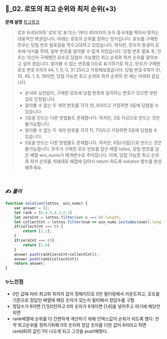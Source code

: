 ## 🔎_02. 로또의 최고 순위와 최저 순위(+3)


<b>문제 설명</b>
<a href="https://velog.io/@rkio/%ED%94%84%EB%A1%9C%EA%B7%B8%EB%9E%98%EB%A8%B8%EC%8A%A4-Javascript-%EC%98%B9%EC%95%8C%EC%9D%B4-2">참고링크</a>
</br>
> 로또 6/45(이하 '로또'로 표기)는 1부터 45까지의 숫자 중 6개를 찍어서 맞히는 대표적인 복권입니다. 아래는 로또의 순위를 정하는 방식입니다. 
> 로또를 구매한 민우는 당첨 번호 발표일을 학수고대하고 있었습니다. 하지만, 민우의 동생이 로또에 낙서를 하여, 일부 번호를 알아볼 수 없게 되었습니다. 당첨 번호 발표 후, 민우는 자신이 구매했던 로또로 당첨이 가능했던 최고 순위와 최저 순위를 알아보고 싶어 졌습니다.
알아볼 수 없는 번호를 0으로 표기하기로 하고, 민우가 구매한 로또 번호 6개가 44, 1, 0, 0, 31 25라고 가정해보겠습니다. 당첨 번호 6개가 31, 10, 45, 1, 6, 19라면, 당첨 가능한 최고 순위와 최저 순위의 한 예는 아래와 같습니다.
>- 순서와 상관없이, 구매한 로또에 당첨 번호와 일치하는 번호가 있으면 맞힌 걸로 인정됩니다.
>- 알아볼 수 없는 두 개의 번호를 각각 10, 6이라고 가정하면 3등에 당첨될 수 있습니다.
  >- 3등을 만드는 다른 방법들도 존재합니다. 하지만, 2등 이상으로 만드는 것은 불가능합니다.
>- 알아볼 수 없는 두 개의 번호를 각각 11, 7이라고 가정하면 5등에 당첨될 수 있습니다.
  >- 5등을 만드는 다른 방법들도 존재합니다. 하지만, 6등(낙첨)으로 만드는 것은 불가능합니다.
> 민우가 구매한 로또 번호를 담은 배열 lottos, 당첨 번호를 담은 배열 win_nums가 매개변수로 주어집니다. 이때, 당첨 가능한 최고 순위와 최저 순위를 차례대로 배열에 담아서 return 하도록 solution 함수를 완성해주세요.
</br>


### ✍️ _풀이_

```js
function solution(lottos, win_nums) {
    var answer = [];
    let rank = [6,6,5,4,3,2,1] 
    let zeroCnt = lottos.filter(x=> x === 0).length;
    let collectCnt = lottos.filter(num => win_nums.includes(num)).length;
    if(collectCnt === 6) {
        return [1,1];
    }
    if(zeroCnt === 6){
        return [1,6]
    }
    answer.push(rank[zeroCnt+collectCnt]);
    answer.push(rank[collectCnt])
    return answer;
}

```



### ✨느낀점
- 0인 값에 따라 최고와 최저의 값이 정해지므로 0만 필터링해서 카운트하고, 로또를 기준으로 정답인 배열에 해당 숫자가 있는지 필터해서 정답수를 구함
- 정답수가 6이면 [1,1]리턴하고 0의 숫자가 6개이면 [1,6]을 넣어주고 여기에 해당안되면
- rank배열에 순위를 더 간편하게 계산하기 위해 인덱스값이 순위가 되도록 했다. 만약 최고순위를 정하기위해 0의 숫자와 정답 숫자를 더한 값이 6이라고 하면 rank[6]의 값인 1이 나오게 되고 그것을 push해줬다. 


 

